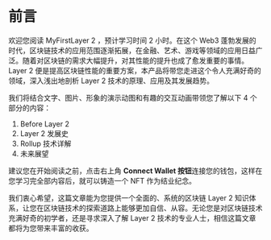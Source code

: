 # 前言

欢迎您阅读 MyFirstLayer 2 ，预计学习时间 2 小时。在这个 Web3 蓬勃发展的时代，区块链技术的应用范围逐渐拓展，在金融、艺术、游戏等领域的应用日益广泛。随着对区块链的需求大幅提升，对其性能的提升也成了愈发重要的事情。Layer 2 便是提高区块链性能的重要方案，本产品将带您走进这个令人充满好奇的领域，深入浅出地剖析 Layer 2 技术的原理、应用及其发展趋势。

我们将结合文字、图片、形象的演示动图和有趣的交互动画带领您了解以下 4 个部分的内容：

1. Before Layer 2
2. Layer 2 发展史
3. Rollup 技术详解
4. 未来展望

建议您在开始阅读之前，点击右上角 **Connect Wallet 按钮**连接您的钱包，这样在您学习完全部内容后，就可以铸造一个 NFT 作为结业纪念。

我们衷心希望，这篇文章能为您提供一个全面的、系统的区块链 Layer 2 知识体系，让您在区块链技术的探索道路上能够更加自信、从容。无论您是对区块链技术充满好奇的初学者，还是寻求深入了解 Layer 2 技术的专业人士，相信这篇文章都将为您带来丰富的收获。

